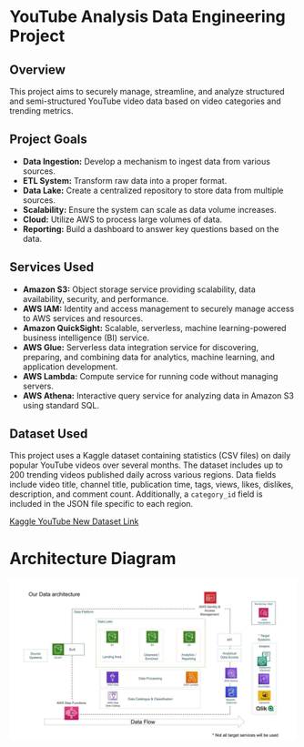 # YouTube Analysis Data Engineering Project

## Overview
This project aims to securely manage, streamline, and analyze structured and semi-structured YouTube video data based on video categories and trending metrics.

## Project Goals
- **Data Ingestion:** Develop a mechanism to ingest data from various sources.
- **ETL System:** Transform raw data into a proper format.
- **Data Lake:** Create a centralized repository to store data from multiple sources.
- **Scalability:** Ensure the system can scale as data volume increases.
- **Cloud:** Utilize AWS to process large volumes of data.
- **Reporting:** Build a dashboard to answer key questions based on the data.

## Services Used
- **Amazon S3:** Object storage service providing scalability, data availability, security, and performance.
- **AWS IAM:** Identity and access management to securely manage access to AWS services and resources.
- **Amazon QuickSight:** Scalable, serverless, machine learning-powered business intelligence (BI) service.
- **AWS Glue:** Serverless data integration service for discovering, preparing, and combining data for analytics, machine learning, and application development.
- **AWS Lambda:** Compute service for running code without managing servers.
- **AWS Athena:** Interactive query service for analyzing data in Amazon S3 using standard SQL.

## Dataset Used
This project uses a Kaggle dataset containing statistics (CSV files) on daily popular YouTube videos over several months. The dataset includes up to 200 trending videos published daily across various regions. Data fields include video title, channel title, publication time, tags, views, likes, dislikes, description, and comment count. Additionally, a `category_id` field is included in the JSON file specific to each region.

[Kaggle YouTube New Dataset Link](https://www.kaggle.com/datasets/datasnaek/youtube-new)

# Architecture Diagram

<img src="architecture.jpeg"/>